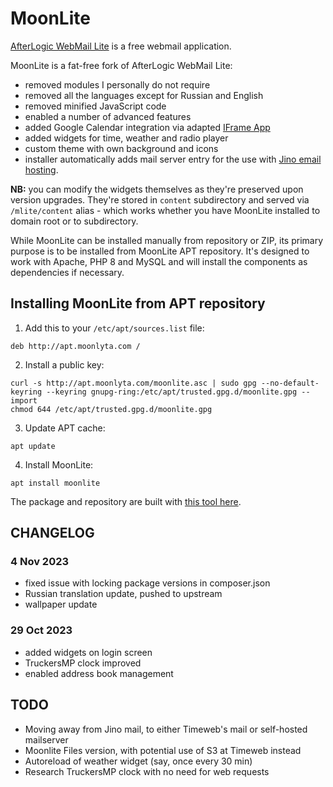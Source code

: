 # MoonLite

[AfterLogic WebMail Lite](https://afterlogic.org/webmail-lite) is a free webmail application.

MoonLite is a fat-free fork of AfterLogic WebMail Lite:
- removed modules I personally do not require
- removed all the languages except for Russian and English
- removed minified JavaScript code
- enabled a number of advanced features
- added Google Calendar integration via adapted [IFrame App](https://github.com/afterlogic/aurora-module-webclient-iframe-app)
- added widgets for time, weather and radio player
- custom theme with own background and icons
- installer automatically adds mail server entry for the use with [Jino email hosting](https://jino.ru/).
  
**NB:** you can modify the widgets themselves as they're preserved upon version upgrades. They're stored in `content` subdirectory and served via `/mlite/content` alias - which works whether you have MoonLite installed to domain root or to subdirectory.

While MoonLite can be installed manually from repository or ZIP, its primary purpose is to be installed from MoonLite APT repository. It's designed to work with Apache, PHP 8 and MySQL and will install the components as dependencies if necessary.

## Installing MoonLite from APT repository

1. Add this to your `/etc/apt/sources.list` file:
```
deb http://apt.moonlyta.com /
```

2. Install a public key:
```
curl -s http://apt.moonlyta.com/moonlite.asc | sudo gpg --no-default-keyring --keyring gnupg-ring:/etc/apt/trusted.gpg.d/moonlite.gpg --import
chmod 644 /etc/apt/trusted.gpg.d/moonlite.gpg
```

3. Update APT cache:
```
apt update
```

4. Install MoonLite:
```
apt install moonlite
```

The package and repository are built with [this tool here](https://github.com/igor-moonlite/apt-build).

## CHANGELOG

### 4 Nov 2023
* fixed issue with locking package versions in composer.json
* Russian translation update, pushed to upstream
* wallpaper update

### 29 Oct 2023
* added widgets on login screen
* TruckersMP clock improved
* enabled address book management

## TODO
* Moving away from Jino mail, to either Timeweb's mail or self-hosted mailserver
* Moonlite Files version, with potential use of S3 at Timeweb instead
* Autoreload of weather widget (say, once every 30 min)
* Research TruckersMP clock with no need for web requests
